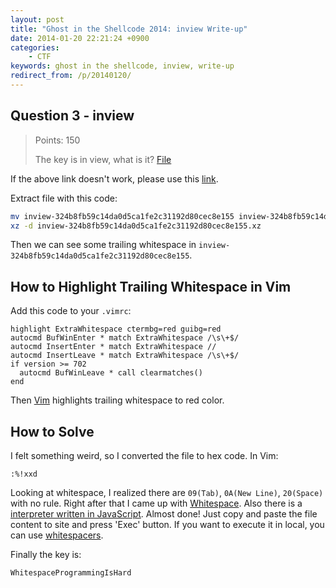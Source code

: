 ```yaml
---
layout: post
title: "Ghost in the Shellcode 2014: inview Write-up"
date: 2014-01-20 22:21:24 +0900
categories:
    - CTF
keywords: ghost in the shellcode, inview, write-up
redirect_from: /p/20140120/
---
```


## <a id="question-3-inview"></a>Question 3 - inview

> Points: 150
>
> The key is in view, what is it? [File][]

[File]: https://2014.ghostintheshellcode.com/inview-324b8fb59c14da0d5ca1fe2c31192d80cec8e155

If the above link doesn't work, please use this [link][].

[link]: /downloads/2014/01/20/inview-324b8fb59c14da0d5ca1fe2c31192d80cec8e155

Extract file with this code:

``` sh
mv inview-324b8fb59c14da0d5ca1fe2c31192d80cec8e155 inview-324b8fb59c14da0d5ca1fe2c31192d80cec8e155.xz
xz -d inview-324b8fb59c14da0d5ca1fe2c31192d80cec8e155.xz
```

Then we can see some trailing whitespace in `inview-324b8fb59c14da0d5ca1fe2c31192d80cec8e155`.

## <a id="how-to-highlight-trailing-whitespace-in-vim"></a>How to Highlight Trailing Whitespace in Vim

Add this code to your `.vimrc`:

``` vim
highlight ExtraWhitespace ctermbg=red guibg=red
autocmd BufWinEnter * match ExtraWhitespace /\s\+$/
autocmd InsertEnter * match ExtraWhitespace //
autocmd InsertLeave * match ExtraWhitespace /\s\+$/
if version >= 702
  autocmd BufWinLeave * call clearmatches()
end
```

Then [Vim] highlights trailing whitespace to red color.

[Vim]: http://www.vim.org

## <a id="how-to-solve"></a>How to Solve

I felt something weird, so I converted the file to hex code. In Vim:

    :%!xxd

Looking at whitespace, I realized there are `09(Tab)`, `0A(New Line)`, `20(Space)` with no rule. Right after that I came up with [Whitespace][]. Also there is a [interpreter written in JavaScript][]. Almost done! Just copy and paste the file content to site and press 'Exec' button. If you want to execute it in local, you can use [whitespacers][].

[Whitespace]: https://en.wikipedia.org/wiki/Whitespace_(programming_language)
[interpreter written in JavaScript]: http://ws2js.luilak.net/interpreter.html
[whitespacers]: https://github.com/hostilefork/whitespacers

Finally the key is:

    WhitespaceProgrammingIsHard
